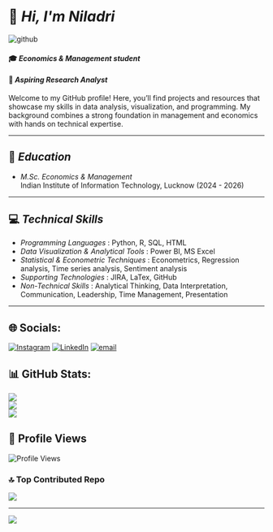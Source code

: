 # 👋 *Hi, I'm Niladri*

![github](https://github.com/user-attachments/assets/49858a05-1219-4bee-b26b-6c7dbb055383)

#### 🎓 *Economics & Management student*  
#### 💼 *Aspiring Research Analyst*  

Welcome to my GitHub profile! Here, you’ll find projects and resources that showcase my skills in data analysis, visualization, and programming. My background combines a strong foundation in management and economics with hands on technical expertise.

---------------------------------------------------------------------------------------------------------------------------------------------------------------------------------------------------------------------

## 📜 *Education*
- *M.Sc. Economics & Management*  
  Indian Institute of Information Technology, Lucknow (2024 - 2026)    

---------------------------------------------------------------------------------------------------------------------------------------------------------------------------------------------------------------------

## 💻 *Technical Skills*
- *Programming Languages* : Python, R, SQL, HTML
- *Data Visualization & Analytical Tools* : Power BI, MS Excel
- *Statistical & Econometric Techniques* : Econometrics, Regression analysis, Time series analysis, Sentiment analysis 
- *Supporting Technologies* : JIRA, LaTex, GitHub
- *Non-Technical Skills* : Analytical Thinking, Data Interpretation, Communication, Leadership, Time Management, Presentation

---------------------------------------------------------------------------------------------------------------------------------------------------------------------------------------------------------------------


## 🌐 Socials:
[![Instagram](https://img.shields.io/badge/Instagram-%23E4405F.svg?logo=Instagram&logoColor=white)](https://www.instagram.com/goyank_03) 
[![LinkedIn](https://img.shields.io/badge/LinkedIn-%230077B5.svg?logo=linkedin&logoColor=white)](https://www.linkedin.com/in/niladrih03)
[![email](https://img.shields.io/badge/Email-D14836?logo=gmail&logoColor=white)](mailto:niladrih03@gmail.com)

## 📊 GitHub Stats:
![](https://github-readme-stats.vercel.app/api?username=miyamura-web&theme=dark&hide_border=false&include_all_commits=false&count_private=false)<br/>
![](https://github-readme-streak-stats.herokuapp.com/?user=miyamura-web&theme=dark&hide_border=false)<br/>
![](https://github-readme-stats.vercel.app/api/top-langs/?username=miyamura-web&theme=dark&hide_border=false&include_all_commits=false&count_private=false&layout=compact)

## 👀 Profile Views  
![Profile Views](https://komarev.com/ghpvc/?username=miyamura-web&style=for-the-badge&color=brightgreen)


### 🔝 Top Contributed Repo
![](https://github-contributor-stats.vercel.app/api?username=miyamura-web&limit=5&theme=dark&combine_all_yearly_contributions=true)

---------------------------------------------------------------------------------------------------------------------------------------------------------------------------------------------------------------------

[![](https://visitcount.itsvg.in/api?id=miyamura-web&icon=0&color=0)](https://visitcount.itsvg.in)


